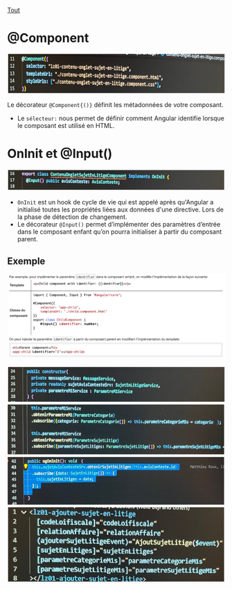 [Tout](https://cdiese.fr/angular-component/)
# @Component
![Alt text](1.png)

Le décorateur `@Component{()}` définit les métadonnées de votre composant.
  - Le `sélecteur:` nous permet de définir comment Angular identifie lorsque le composant est utilisé en HTML.
# OnInit et @Input()    
![Alt text](2.png)

- `OnInit` est un hook de cycle de vie qui est appelé après qu'Angular a initialisé toutes les propriétés liées aux données d'une directive. Lors de la phase de détection de changement.
- Le décorateur `@Input()` permet d’implémenter des paramètres d’entrée dans le composant enfant qu’on pourra initialiser à partir du composant parent.
## Exemple
![Alt text](7.png)

![Alt text](3.png)
![Alt text](4.png)
![Alt text](5.png)
![Alt text](6.png)
